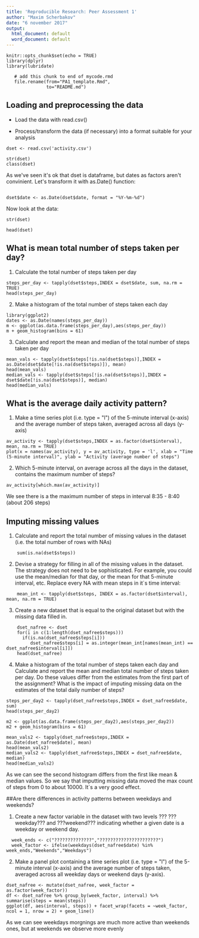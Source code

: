 ```yaml
---
title: 'Reproducible Research: Peer Assessment 1'
author: "Maxim Scherbakov"
date: "6 november 2017"
output:
  html_document: default
  word_document: default
---
```


```{r setup, include=FALSE}
knitr::opts_chunk$set(echo = TRUE)
library(dplyr)
library(lubridate)
```
```{r, include=FALSE}
   # add this chunk to end of mycode.rmd
   file.rename(from="PA1_template.Rmd", 
               to="README.md")
```
## Loading and preprocessing the data
* Load the data with read.csv()

* Process/transform the data (if necessary) into a format suitable for your analysis

```{r load data , cache=TRUE}
dset <- read.csv('activity.csv')

str(dset)
class(dset)
```
As we've seen it's ok that dset is dataframe, but dates as factors aren't convinient.
Let's transform it with as.Date() function:
```{r transormation data}

dset$date <- as.Date(dset$date, format = "%Y-%m-%d")
```
Now look at the data:
```{r look at the data}
str(dset)

head(dset)

```

## What is mean total number of steps taken per day?

1. Calculate the total number of steps taken per day

```{r total number of steps per day}
steps_per_day <- tapply(dset$steps,INDEX = dset$date, sum, na.rm = TRUE)
head(steps_per_day)
```

2. Make a histogram of the total number of steps taken each day
```{r histogram}
library(ggplot2)
dates <- as.Date(names(steps_per_day))
m <- ggplot(as.data.frame(steps_per_day),aes(steps_per_day))
m + geom_histogram(bins = 61)
```

3. Calculate and report the mean and median of the total number of steps taken per day

```{r mean and median}
mean_vals <- tapply(dset$steps[!is.na(dset$steps)],INDEX = as.Date(dset$date[!is.na(dset$steps)]), mean)
head(mean_vals)
median_vals <- tapply(dset$steps[!is.na(dset$steps)],INDEX = dset$date[!is.na(dset$steps)], median)
head(median_vals)
```

## What is the average daily activity pattern?
1. Make a time series plot (i.e. type = "l") of the 5-minute interval (x-axis) and the average number of steps taken, averaged across all days (y-axis)
```{r average activity pattern}
av_activity <- tapply(dset$steps,INDEX = as.factor(dset$interval), mean, na.rm = TRUE)
plot(x = names(av_activity), y = av_activity, type = 'l', xlab = "Time (5-minute interval)", ylab = "Activity (average number of steps")
```

2. Which 5-minute interval, on average across all the days in the dataset, contains the maximum number of steps?
```{r find max_interval}
av_activity[which.max(av_activity)]

```

We see there is a the maximum number of steps in interval 8:35 - 8:40 (about 206 steps)

## Imputing missing values

1. Calculate and report the total number of missing values in the dataset (i.e. the total number of rows with NAs)
```{r na-s}
    sum(is.na(dset$steps))
```
2. Devise a strategy for filling in all of the missing values in the dataset. The strategy does not need to be sophisticated. For example, you could use the mean/median for that day, or the mean for that 5-minute interval, etc.
Replace every NA with mean steps in it`s time interval:
```{r strategy}
    mean_int <- tapply(dset$steps, INDEX = as.factor(dset$interval), mean, na.rm = TRUE)
```
3. Create a new dataset that is equal to the original dataset but with the missing data filled in.
```{r dset_nafree}
    dset_nafree <- dset
    for(i in c(1:length(dset_nafree$steps)))
      if(is.na(dset_nafree$steps[i]))
         dset_nafree$steps[i] = as.integer(mean_int[names(mean_int) == dset_nafree$interval[i]])
    head(dset_nafree)
```

4. Make a histogram of the total number of steps taken each day and Calculate and report the mean and median total number of steps taken per day. Do these values differ from the estimates from the first part of the assignment? What is the impact of imputing missing data on the estimates of the total daily number of steps?
```{r histogram2}
steps_per_day2 <- tapply(dset_nafree$steps,INDEX = dset_nafree$date, sum)
head(steps_per_day2)

m2 <- ggplot(as.data.frame(steps_per_day2),aes(steps_per_day2))
m2 + geom_histogram(bins = 61)

mean_vals2 <- tapply(dset_nafree$steps,INDEX = as.Date(dset_nafree$date), mean)
head(mean_vals2)
median_vals2 <- tapply(dset_nafree$steps,INDEX = dset_nafree$date, median)
head(median_vals2)
```

As we can see the second histogram differs from the first like mean & median values. So we say that imputting missing data moved the max count of steps from 0 to about 10000. It`s a very good effect.

##Are there differences in activity patterns between weekdays and weekends?

1. Create a new factor variable in the dataset with two levels ??? ???weekday??? and ???weekend??? indicating whether a given date is a weekday or weekend day.

```{r week}
  week_ends <- c("??????????????","??????????????????????")
  week_factor <- ifelse(weekdays(dset_nafree$date) %in% week_ends,"Weekends","Weekdays")
```

2. Make a panel plot containing a time series plot (i.e. type = "l") of the 5-minute interval (x-axis) and the average number of steps taken, averaged across all weekday days or weekend days (y-axis). 

```{r last plot}
dset_nafree <- mutate(dset_nafree, week_factor = as.factor(week_factor))
df <- dset_nafree %>% group_by(week_factor, interval) %>% summarise(steps = mean(steps))
ggplot(df, aes(interval, steps)) + facet_wrap(facets = ~week_factor, ncol = 1, nrow = 2) + geom_line() 

```

As we can see weekdays morgnings are much more active than weekends ones, but at weekends we observe more evenly

